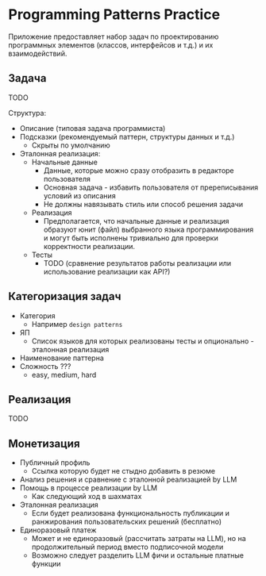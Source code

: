# Programming Patterns Practice

Приложение предоставляет набор задач по проектированию программных элементов (классов, интерфейсов и т.д.)
и их взаимодействий.

## Задача

TODO

Структура:

- Описание (типовая задача программиста)
- Подсказки (рекомендуемый паттерн, структуры данных и т.д.)
  - Скрыты по умолчанию
- Эталонная реализация:
  - Начальные данные
    - Данные, которые можно сразу отобразить в редакторе пользователя
    - Основная задача - избавить пользователя от пререписывания условий из описания
    - Не должны навязывать стиль или способ решения задачи
  - Реализация
    - Предполагается, что начальные данные и реализация образуют юнит (файл)
      выбранного языка программирования и могут быть исполнены тривиально для
      проверки корректности реализации.
  - Тесты
    - TODO (сравнение результатов работы реализации или использование реализации как API?)

## Категоризация задач

- Категория
  - Например `design patterns`
- ЯП
  - Список языков для которых реализованы тесты и опционально - эталонная реализация
- Наименование паттерна
- Сложность ???
  - easy, medium, hard

## Реализация

TODO

## Монетизация

- Публичный профиль
  - Ссылка которую будет не стыдно добавить в резюме
- Анализ решения и сравнение с эталонной реализацией by LLM
- Помощь в процессе реализации by LLM
  - Как следующий ход в шахматах
- Эталонная реализация
  - Если будет реализована функциональность публикации и ранжирования пользовательских решений (бесплатно)
- Единоразовый платеж
  - Может и не единоразовый (рассчитать затраты на LLM), но на продолжительный период вместо подписочной модели
  - Возможно следует разделить LLM фичи и остальные платные функции
